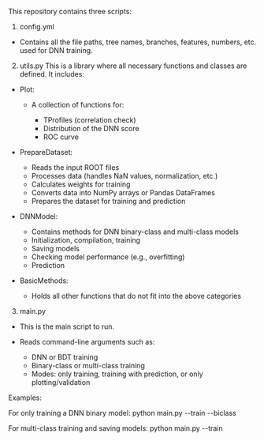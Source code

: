 
This repository contains three scripts:

1. config.yml

* Contains all the file paths, tree names, branches, features, numbers, etc. used for DNN training.

2. utils.py
   This is a library where all necessary functions and classes are defined. It includes:

* Plot:

  * A collection of functions for:

    * TProfiles (correlation check)
    * Distribution of the DNN score
    * ROC curve

* PrepareDataset:

  * Reads the input ROOT files
  * Processes data (handles NaN values, normalization, etc.)
  * Calculates weights for training
  * Converts data into NumPy arrays or Pandas DataFrames
  * Prepares the dataset for training and prediction

* DNNModel:

  * Contains methods for DNN binary-class and multi-class models
  * Initialization, compilation, training
  * Saving models
  * Checking model performance (e.g., overfitting)
  * Prediction

* BasicMethods:

  * Holds all other functions that do not fit into the above categories

3. main.py

* This is the main script to run.
* Reads command-line arguments such as:

  * DNN or BDT training
  * Binary-class or multi-class training
  * Modes: only training, training with prediction, or only plotting/validation

Examples:

For only training a DNN binary model:
python main.py --train --biclass

For multi-class training and saving models:
python main.py --train

